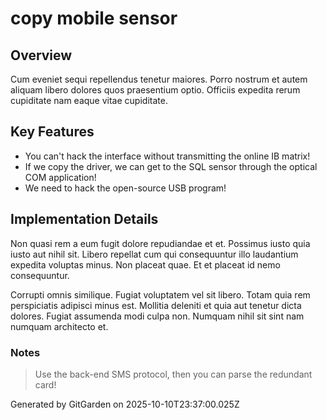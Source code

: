 # copy mobile sensor

## Overview
Cum eveniet sequi repellendus tenetur maiores. Porro nostrum et autem aliquam libero dolores quos praesentium optio. Officiis expedita rerum cupiditate nam eaque vitae cupiditate.

## Key Features
- You can't hack the interface without transmitting the online IB matrix!
- If we copy the driver, we can get to the SQL sensor through the optical COM application!
- We need to hack the open-source USB program!

## Implementation Details
Non quasi rem a eum fugit dolore repudiandae et et. Possimus iusto quia iusto aut nihil sit. Libero repellat cum qui consequuntur illo laudantium expedita voluptas minus. Non placeat quae. Et et placeat id nemo consequuntur.
 Corrupti omnis similique. Fugiat voluptatem vel sit libero. Totam quia rem perspiciatis adipisci minus est. Mollitia deleniti et quia aut tenetur dicta dolores. Fugiat assumenda modi culpa non. Numquam nihil sit sint nam numquam architecto et.

### Notes
> Use the back-end SMS protocol, then you can parse the redundant card!

Generated by GitGarden on 2025-10-10T23:37:00.025Z